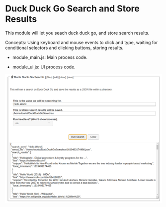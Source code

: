 # Duck Duck Go Search and Store Results

This module will let you seach duck duck go, and store search results.  

Concepts: Using keyboard and mouse events to click and type, waiting for conditional selectors and clicking buttons, storing results.

* module_main.js: Main process code.

* module_ui.js: UI process code.

![Module Screenshot](./ModuleUIExample.png)
